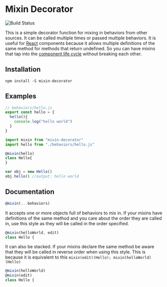 # Mixin Decorator
![Build Status](https://travis-ci.org/crossman/mixin-decorator.svg)

This is a simple decorator function for mixing in behaviors from other sources.
It can be called multiple times or passed multiple behaviors. It is useful for
[React][1] components because it allows multiple definitions of the same method
for methods that return undefined. So you can have mixins that tap into the
[component life cycle][2] without breaking each other.


## Installation
```
npm install -S mixin-decorator
```

## Examples
```js
// behaviors/hello.js
export const hello = {
  hello(){
    console.log("hello world")
  }
}
```

```js
import mixin from "mixin-decorator"
import hello from "./behaviors/hello.js"

@mixin(hello)
class Hello{
}

var obj = new Hello()
obj.hello() //output: hello world
```

## Documentation
```js
@mixin(...behaviors)
```

It accepts one or more objects full of behaviors to mix in. If your mixins have
definitions of the same method and you care about the order they are called in,
use this style as they will be called in the order specified.
```js
@mixin(helloWorld, edit)
class Hello {
```

It can also be stacked. If your mixins declare the same method be aware that
they will be called in reverse order when using this style. This is because it
is equivalent to this `mixin(edit)(Hello); mixin(helloWorld)(Hello)`
```js
@mixin(helloWorld)
@mixin(edit)
class Hello {
```

  [1]: http://facebook.github.io/react/
  [2]: http://facebook.github.io/react/docs/component-specs.html#lifecycle-methods
